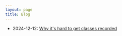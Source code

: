 ```yaml
---
layout: page
title: Blog
---
```


- 2024-12-12: [Why it's hard to get classes recorded](/blog/recording-logistics)